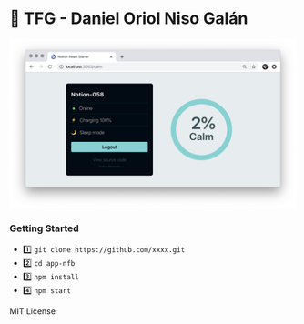# 🚀 TFG - Daniel Oriol Niso Galán

![App Screenshot](public/notion-react-starter.png)

### Getting Started

- 1️⃣ `git clone https://github.com/xxxx.git`
- 2️⃣ `cd app-nfb`
- 3️⃣ `npm install`
- 4️⃣ `npm start`


MIT License
